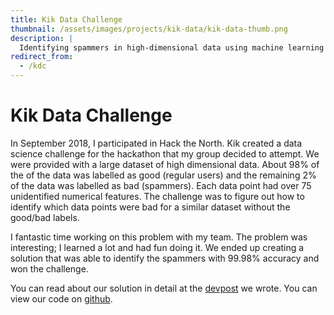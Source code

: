 ```yaml
---
title: Kik Data Challenge
thumbnail: /assets/images/projects/kik-data/kik-data-thumb.png
description: |
  Identifying spammers in high-dimensional data using machine learning techniques.
redirect_from:
  - /kdc
---
```


# Kik Data Challenge

In September 2018, I participated in Hack the North. Kik created a data science
challenge for the hackathon that my group decided to attempt. We were provided
with a large dataset of high dimensional data. About 98% of the of the data was
labelled as good (regular users) and the remaining 2% of the data was labelled
as bad (spammers). Each data point had over 75 unidentified numerical features.
The challenge was to figure out how to identify which data points were bad for
a similar dataset without the good/bad labels.

I fantastic time working on this problem with my team. The problem was
interesting; I learned a lot and had fun doing it. We ended up creating a
solution that was able to identify the spammers with 99.98% accuracy and won
the challenge.

You can read about our solution in detail at the [devpost](https://devpost.com/software/kik-data-science-challenge) we wrote. You can view our code on [github](https://github.com/ArthurRab/HTN2018-KikDataScienceChallenge).
